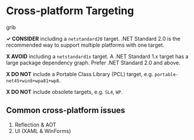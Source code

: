 # Cross-platform Targeting

grib

**✓ CONSIDER** including a `netstandard20` target. .NET Standard 2.0 is the recommended way to support multiple platforms with one target.

**X AVOID** including a `netstandard1x` target. A .NET Standard 1.x target has a large package dependency graph. Prefer .NET Standard 2.0 and above.

**X DO NOT** include a Portable Class Library (PCL) target, e.g. `portable-net45+win8+wpa81+wp8`.

**X DO NOT** include obsolete targets, e.g. `SL4`, `WP`.

## Common cross-platform issues

1. Reflection & AOT
2. UI (XAML & WinForms)